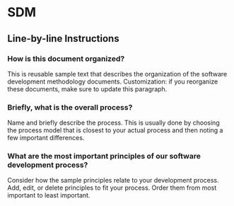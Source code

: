 # SDM

## Line-by-line Instructions

### How is this document organized?

This is reusable sample text that describes the organization of the software development methodology documents.
Customization: if you reorganize these documents, make sure to update this paragraph.

### Briefly, what is the overall process?

Name and briefly describe the process. This is usually done by choosing the process model that is closest to your actual process and then noting a few important differences.

### What are the most important principles of our software development process?

Consider how the sample principles relate to your development process. Add, edit, or delete principles to fit your process. Order them from most important to least important.
